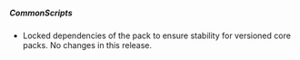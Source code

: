 ##### CommonScripts

- Locked dependencies of the pack to ensure stability for versioned core packs. No changes in this release.
